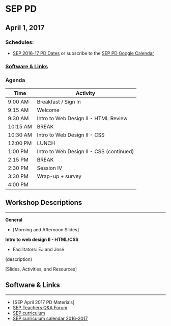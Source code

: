 # SEP PD
## April 1, 2017

### Schedules:
* [SEP 2016-17 PD Dates](https://drive.google.com/open?id=1scIhCYFxiCcKbgI1CG4HbLP8kZ7sSzzJVxxi3erTzkc) or subscribe to the [SEP PD Google Calendar](https://calendar.google.com/calendar/embed?src=strongschools.nyc_p8ub77g79n2k4f4ufi238pjh6k%40group.calendar.google.com&ctz=America/New_York) 

### [Software & Links](#links)

### Agenda

|Time | Activity |
| ----| ---------|
9:00 AM |Breakfast / Sign In
9:15 AM |Welcome
9:30 AM |Intro to Web Design II - HTML Review
10:15 AM |BREAK
10:30 AM |Intro to Web Design II - CSS
12:00 PM |LUNCH
1:00 PM |Intro to Web Design II - CSS (continued)
2:15 PM |BREAK
2:30 PM |Session IV
3:30 PM |Wrap-up + survey
4:00 PM |

## Workshop Descriptions
***
**General**

* [Morning and Afternoon Slides]

**Intro to web design II - HTML/CSS**
* Facilitators: EJ and José

(description)

[Slides, Activities, and Resources]

## <a name="links">Software & Links</a>
***
* [SEP April 2017 PD Materials]
* [SEP Teachers Q&A Forum](http://tinyurl.com/septeachers)
* [SEP curriculum](https://drive.google.com/open?id=0B8D2ft9M8qQCamQwZGpJMEU2TEk)
* [SEP curriculum calendar 2016-2017](https://docs.google.com/a/strongschools.nyc/document/d/10a8UPH6-v-aoAXGVo1c68VapsTHkJXgzROd6vStX6ZU/edit?usp=sharing)
